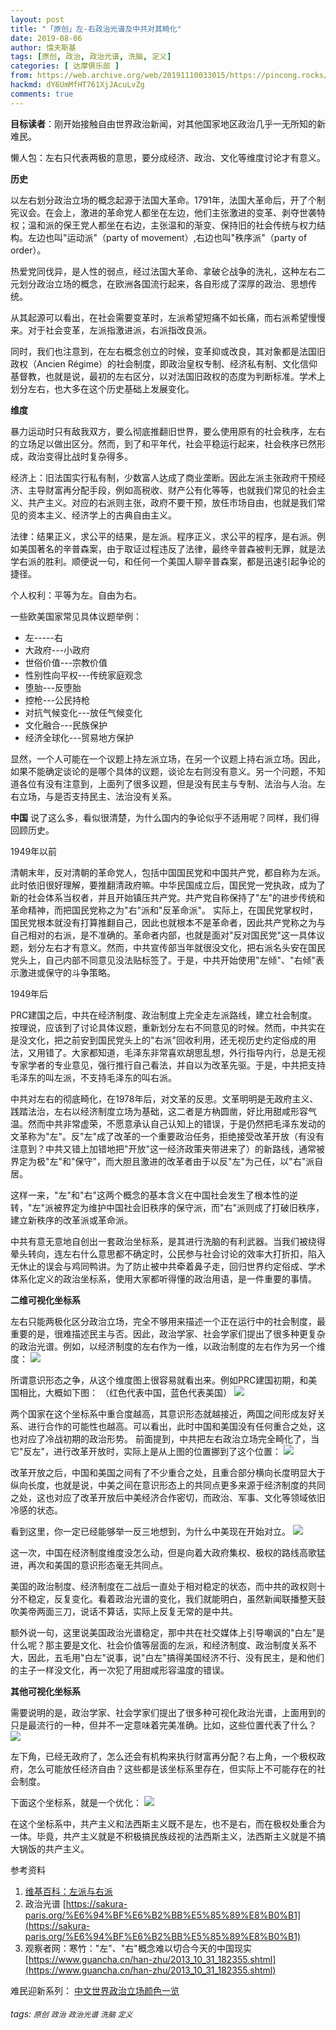 ```yaml
---
layout: post
title: "「原创」左-右政治光谱及中共对其畸化"
date: 2019-08-06
author: 懦夫斯基
tags: [原创, 政治, 政治光谱, 洗脑, 定义]
categories: [ 达摩俱乐部 ]
from: https://web.archive.org/web/20191110033015/https://pincong.rocks/article/2881
hackmd: dY6UmMfHT761XjJAcuLvZg
comments: true
---
```


**目标读者**：刚开始接触自由世界政治新闻，对其他国家地区政治几乎一无所知的新难民。

懒人包：左右只代表两极的意思，要分成经济、政治、文化等维度讨论才有意义。

**历史**

以左右划分政治立场的概念起源于法国大革命。1791年，法国大革命后，开了个制宪议会。在会上，激进的革命党人都坐在左边，他们主张激进的变革、剥夺世袭特权；温和派的保王党人都坐在右边，主张温和的渐变、保持旧的社会传统与权力结构。左边也叫"运动派"（party of movement）,右边也叫"秩序派"（party of order）。

热爱党同伐异，是人性的弱点，经过法国大革命、拿破仑战争的洗礼，这种左右二元划分政治立场的概念，在欧洲各国流行起来，各自形成了深厚的政治、思想传统。

从其起源可以看出，在社会需要变革时，左派希望短痛不如长痛，而右派希望慢慢来。对于社会变革，左派指激进派，右派指改良派。

同时，我们也注意到，在左右概念创立的时候，变革抑或改良，其对象都是法国旧政权（Ancien Régime）的社会制度，即政治皇权专制、经济私有制、文化信仰基督教，也就是说，最初的左右区分，以对法国旧政权的态度为判断标准。学术上划分左右，也大多在这个历史基础上发展变化。

**维度**

暴力运动时只有敌我双方，要么彻底推翻旧世界，要么使用原有的社会秩序，左右的立场足以做出区分。然而，到了和平年代，社会平稳运行起来，社会秩序已然形成，政治变得比战时复杂得多。

经济上：旧法国实行私有制，少数富人达成了商业垄断。因此左派主张政府干预经济、主导财富再分配手段，例如高税收、财产公有化等等，也就我们常见的社会主义、共产主义。对应的右派则主张，政府不要干预，放任市场自由，也就是我们常见的资本主义、经济学上的古典自由主义。

法律：结果正义，求公平的结果，是左派。程序正义，求公平的程序，是右派。例如美国著名的辛普森案，由于取证过程违反了法律，最终辛普森被判无罪，就是法学右派的胜利。顺便说一句，和任何一个美国人聊辛普森案，都是迅速引起争论的捷径。

个人权利：平等为左。自由为右。

一些欧美国家常见具体议题举例：
* 左-----右
* 大政府---小政府
* 世俗价值---宗教价值
* 性别性向平权---传统家庭观念
* 堕胎---反堕胎
* 控枪---公民持枪
* 对抗气候变化---放任气候变化
* 文化融合---民族保护
* 经济全球化---贸易地方保护

显然，一个人可能在一个议题上持左派立场，在另一个议题上持右派立场。因此，如果不能确定谈论的是哪个具体的议题，谈论左右则没有意义。另一个问题，不知道各位有没有注意到，上面列了很多议题，但是没有民主与专制、法治与人治。左右立场，与是否支持民主、法治没有关系。

**中国**
说了这么多，看似很清楚，为什么国内的争论似乎不适用呢？同样，我们得回顾历史。

1949年以前

清朝末年，反对清朝的革命党人，包括中国国民党和中国共产党，都自称为左派。此时依旧很好理解，要推翻清政府嘛。中华民国成立后，国民党一党执政，成为了新的社会体系当权者，并且开始镇压共产党。共产党自称保持了"左"的进步传统和革命精神，而把国民党称之为"右"派和"反革命派"。
实际上，在国民党掌权时，国民党根本就没有打算推翻自己，因此也就根本不是革命者，因此共产党称之为与自己相对的右派，是不准确的。革命者内部，也就是面对"反对国民党"这一具体议题，划分左右才有意义。然而，中共宣传部当年就很没文化，把右派名头安在国民党头上，自己内部不同意见没法贴标签了。于是，中共开始使用"左倾"、"右倾"表示激进或保守的斗争策略。

1949年后

PRC建国之后，中共在经济制度、政治制度上完全走左派路线，建立社会制度。按理说，应该到了讨论具体议题，重新划分左右不同意见的时候。然而，中共实在是没文化，把之前安到国民党头上的"右派"回收利用，还无视历史约定俗成的用法，又用错了。大家都知道，毛泽东非常喜欢胡思乱想，外行指导内行，总是无视专家学者的专业意见，强行推行自己看法，并自以为改革先驱。于是，中共把支持毛泽东的叫左派，不支持毛泽东的叫右派。

中共对左右的彻底畸化，在1978年后，对文革的反思。文革明明是无政府主义、践踏法治，左右以经济制度立场为基础，这二者是方枘圆凿，好比用甜咸形容气温。然而中共非常虚荣，不愿意承认自己认知上的错误，于是仍然把毛泽东发动的文革称为"左"。反"左"成了改革的一个重要政治任务，拒绝接受改革开放（有没有注意到？中共又错上加错地把"开放"这一经济政策夹带进来了）的新路线，通常被界定为极"左"和"保守"，而大胆且激进的改革者由于以反"左"为己任，以"右"派自居。

这样一来，"左"和"右"这两个概念的基本含义在中国社会发生了根本性的逆转，"左"派被界定为维护中国社会旧秩序的保守派，而"右"派则成了打破旧秩序，建立新秩序的改革派或革命派。

中共有意无意地自创出一套政治坐标系，是其进行洗脑的有利武器。当我们被绕得晕头转向，连左右什么意思都不确定时，公民参与社会讨论的效率大打折扣，陷入无休止的误会与鸡同鸭讲。为了防止被中共牵着鼻子走，回归世界约定俗成、学术体系化定义的政治坐标系，使用大家都听得懂的政治用语，是一件重要的事情。

**二维可视化坐标系**

左右只能两极化区分政治立场，完全不够用来描述一个正在运行中的社会制度，最重要的是，很难描述民主与否。因此，政治学家、社会学家们提出了很多种更复杂的政治光谱。例如，以经济制度的左右作为一维，以政治制度的左右作为另一个维度：
[![](https://i.imgur.com/1c88WUg.png)](https://pincong.rocks/url/img/aHR0cHM6Ly9pLmltZ3VyLmNvbS8xYzg4V1VnLnBuZw)

所谓意识形态之争，从这个维度图上很容易就看出来。例如PRC建国初期，和美国相比，大概如下图：
（红色代表中国，蓝色代表美国）
[![](https://i.imgur.com/gNRdt8t.png)](https://pincong.rocks/url/img/aHR0cHM6Ly9pLmltZ3VyLmNvbS9nTlJkdDh0LnBuZw)

两个国家在这个坐标系中重合度越高，其意识形态就越接近，两国之间形成友好关系、进行合作的可能性也越高。可以看出，此时中国和美国没有任何重合之处，这也对应了冷战初期的政治形势。
前面提到，中共把左右政治立场完全畸化了，当它"反左"，进行改革开放时，实际上是从上图的位置挪到了这个位置：
[![](https://i.imgur.com/69FBVyM.png)](https://pincong.rocks/url/img/aHR0cHM6Ly9pLmltZ3VyLmNvbS82OUZCVnlNLnBuZw)

改革开放之后，中国和美国之间有了不少重合之处，且重合部分横向长度明显大于纵向长度，也就是说，中美之间在意识形态上的共同点更多来源于经济制度的共同之处，这也对应了改革开放后中美经济合作密切，而政治、军事、文化等领域依旧冷感的状态。

看到这里，你一定已经能够举一反三地想到，为什么中美现在开始对立。
[![](https://i.imgur.com/FLQxk7D.png)](https://pincong.rocks/url/img/aHR0cHM6Ly9pLmltZ3VyLmNvbS9GTFF4azdELnBuZw)

这一次，中国在经济制度维度没怎么动，但是向着大政府集权、极权的路线高歌猛进，再次和美国的意识形态毫无共同点。

美国的政治制度、经济制度在二战后一直处于相对稳定的状态，而中共的政权则十分不稳定，反复变化。看着政治光谱的变化，我们就能明白，虽然新闻联播整天鼓吹美帝两面三刀，说话不算话，实际上反复无常的是中共。

额外说一句，这里说美国政治光谱稳定，那中共在社交媒体上引导嘲讽的"白左"是什么呢？那主要是文化、社会价值等层面的左派，和经济制度、政治制度关系不大，因此，五毛用"白左"说事，说"白左"搞得美国经济不行、没有民主，是和他们的主子一样没文化，再一次犯了用甜咸形容温度的错误。

**其他可视化坐标系**

需要说明的是，政治学家、社会学家们提出了很多种可视化政治光谱，上面用到的只是最流行的一种，但并不一定意味着完美准确。比如，这些位置代表了什么？
[![](https://i.imgur.com/HaLQ1Gk.png)](https://pincong.rocks/url/img/aHR0cHM6Ly9pLmltZ3VyLmNvbS9IYUxRMUdrLnBuZw)

左下角，已经无政府了，怎么还会有机构来执行财富再分配？右上角，一个极权政府，怎么可能放任经济自由？这些都是该坐标系里存在，但实际上不可能存在的社会制度。

下面这个坐标系，就是一个优化：
[![](https://i.imgur.com/qpqv1Nl.jpg)](https://pincong.rocks/url/img/aHR0cHM6Ly9pLmltZ3VyLmNvbS9xcHF2MU5sLmpwZw)

在这个坐标系中，共产主义和法西斯主义既不是左，也不是右，而在极权处重合为一体。毕竟，共产主义就是不积极搞民族歧视的法西斯主义，法西斯主义就是不搞大锅饭的共产主义。

参考资料
1. [维基百科：左派与右派](https://zh.wikipedia.org/zh/%E5%B7%A6%E6%B4%BE%E5%92%8C%E5%8F%B3%E6%B4%BE)
2. 政治光谱 [https://sakura-paris.org/%E6%94%BF%E6%B2%BB%E5%85%89%E8%B0%B1](https://sakura-paris.org/%E6%94%BF%E6%B2%BB%E5%85%89%E8%B0%B1)
3. 观察者网：寒竹："左"、"右"概念难以切合今天的中国现实 [https://www.guancha.cn/han-zhu/2013_10_31_182355.shtml](https://www.guancha.cn/han-zhu/2013_10_31_182355.shtml)

难民迎新系列：
[中文世界政治立场颜色一览](https://pincong.rocks/article/2821)

###### tags: `原创` `政治` `政治光谱` `洗脑` `定义`

